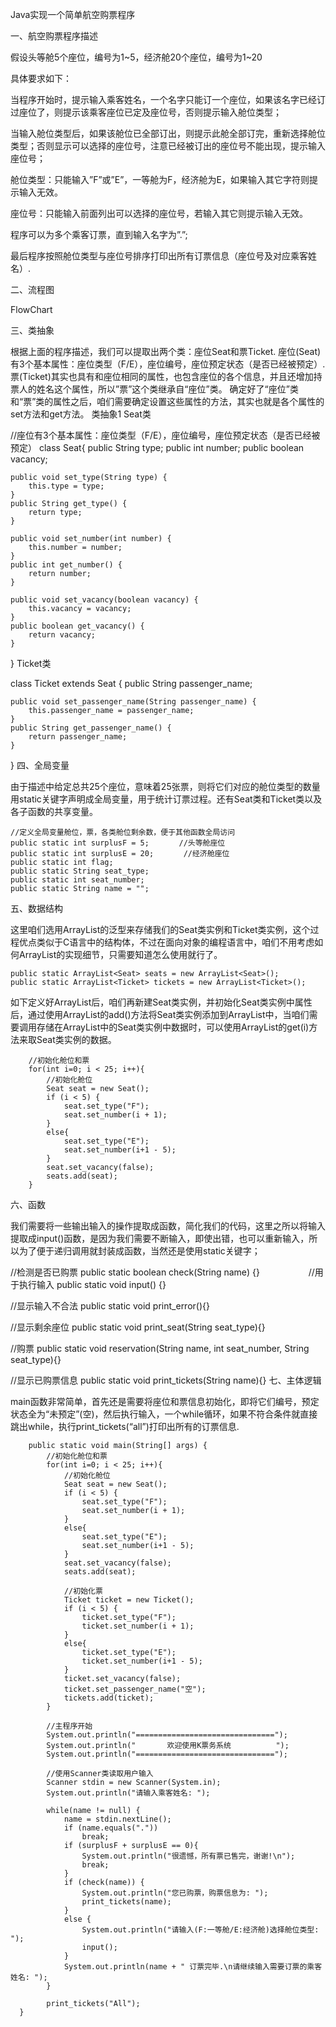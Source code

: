 Java实现一个简单航空购票程序

一、航空购票程序描述

假设头等舱5个座位，编号为1~5，经济舱20个座位，编号为1~20

具体要求如下：

当程序开始时，提示输入乘客姓名，一个名字只能订一个座位，如果该名字已经订过座位了，则提示该乘客座位已定及座位号，否则提示输入舱位类型；

当输入舱位类型后，如果该舱位已全部订出，则提示此舱全部订完，重新选择舱位类型；否则显示可以选择的座位号，注意已经被订出的座位号不能出现，提示输入座位号；

舱位类型：只能输入”F”或”E”，一等舱为F，经济舱为E，如果输入其它字符则提示输入无效。

座位号：只能输入前面列出可以选择的座位号，若输入其它则提示输入无效。

程序可以为多个乘客订票，直到输入名字为”.”;

最后程序按照舱位类型与座位号排序打印出所有订票信息（座位号及对应乘客姓名）.

二、流程图

FlowChart

三、类抽象

根据上面的程序描述，我们可以提取出两个类：座位Seat和票Ticket.
座位(Seat)有3个基本属性：座位类型（F/E），座位编号，座位预定状态（是否已经被预定）.
票(Ticket)其实也具有和座位相同的属性，也包含座位的各个信息，并且还增加持票人的姓名这个属性，所以”票”这个类继承自“座位”类。
确定好了“座位”类和“票”类的属性之后，咱们需要确定设置这些属性的方法，其实也就是各个属性的set方法和get方法。
类抽象1
Seat类

//座位有3个基本属性：座位类型（F/E），座位编号，座位预定状态（是否已经被预定）
class Seat{
	public String type;
	public int number;
	public boolean vacancy;
 
	public void set_type(String type) {
		this.type = type;
	} 
	public String get_type() {
		return type;
	}
 
	public void set_number(int number) {
		this.number = number;
	}
	public int get_number() {
		return number;
	}
 
	public void set_vacancy(boolean vacancy) {
		this.vacancy = vacancy;
	}
	public boolean get_vacancy() {
		return vacancy;
	}
}
Ticket类

class Ticket extends Seat {
	public String passenger_name;
 
	public void set_passenger_name(String passenger_name) {
		this.passenger_name = passenger_name;
	}
	public String get_passenger_name() {
		return passenger_name;
	}
}
四、全局变量

由于描述中给定总共25个座位，意味着25张票，则将它们对应的舱位类型的数量用static关键字声明成全局变量，用于统计订票过程。还有Seat类和Ticket类以及各子函数的共享变量。

	//定义全局变量舱位，票，各类舱位剩余数，便于其他函数全局访问
	public static int surplusF = 5;　　　　//头等舱座位
	public static int surplusE = 20;　　　　//经济舱座位
	public static int flag;
	public static String seat_type;
	public static int seat_number;
	public static String name = "";

五、数据结构

这里咱们选用ArrayList的泛型来存储我们的Seat类实例和Ticket类实例，这个过程优点类似于C语言中的结构体，不过在面向对象的编程语言中，咱们不用考虑如何ArrayList的实现细节，只需要知道怎么使用就行了。

	public static ArrayList<Seat> seats = new ArrayList<Seat>();
	public static ArrayList<Ticket> tickets = new ArrayList<Ticket>();
如下定义好ArrayList后，咱们再新建Seat类实例，并初始化Seat类实例中属性后，通过使用ArrayList的add()方法将Seat类实例添加到ArrayList中，当咱们需要调用存储在ArrayList中的Seat类实例中数据时，可以使用ArrayList的get(i)方法来取Seat类实例的数据。

		//初始化舱位和票
		for(int i=0; i < 25; i++){
			//初始化舱位
			Seat seat = new Seat();
			if (i < 5) {
				seat.set_type("F");
				seat.set_number(i + 1);
			}
			else{
				seat.set_type("E");
				seat.set_number(i+1 - 5);
			}
			seat.set_vacancy(false);
			seats.add(seat);
		}
六、函数

我们需要将一些输出输入的操作提取成函数，简化我们的代码，这里之所以将输入提取成input()函数，是因为我们需要不断输入，即使出错，也可以重新输入，所以为了便于递归调用就封装成函数，当然还是使用static关键字；

//检测是否已购票
public static boolean check(String name) {}
　　　　　
//用于执行输入
public static void input() {}
 
//显示输入不合法
public static void print_error(){}
 
//显示剩余座位
public static void print_seat(String seat_type){}
 
//购票
public static void reservation(String name, int seat_number, String seat_type){}
 
//显示已购票信息
public static void print_tickets(String name){}
七、主体逻辑

main函数非常简单，首先还是需要将座位和票信息初始化，即将它们编号，预定状态全为“未预定”(空)，然后执行输入，一个while循环，如果不符合条件就直接跳出while，执行print_tickets(“all”)打印出所有的订票信息.

        public static void main(String[] args) {
			//初始化舱位和票
			for(int i=0; i < 25; i++){
				//初始化舱位
				Seat seat = new Seat();
				if (i < 5) {
					seat.set_type("F");
					seat.set_number(i + 1);
				}
				else{
					seat.set_type("E");
					seat.set_number(i+1 - 5);
				}
				seat.set_vacancy(false);
				seats.add(seat);
 
				//初始化票
				Ticket ticket = new Ticket();
				if (i < 5) {
					ticket.set_type("F");
					ticket.set_number(i + 1);
				}
				else{
					ticket.set_type("E");
					ticket.set_number(i+1 - 5);
				}
				ticket.set_vacancy(false);
				ticket.set_passenger_name("空");
				tickets.add(ticket);
			}	
 
			//主程序开始
			System.out.println("===============================");
			System.out.println("       欢迎使用K票务系统          ");
			System.out.println("===============================");
 
			//使用Scanner类读取用户输入
			Scanner stdin = new Scanner(System.in);
			System.out.println("请输入乘客姓名: ");
 
			while(name != null) {
				name = stdin.nextLine();
				if (name.equals("."))
					break;
				if (surplusF + surplusE == 0){
					System.out.println("很遗憾，所有票已售完，谢谢!\n");
					break;
				}
				if (check(name)) {
					System.out.println("您已购票，购票信息为: ");
					print_tickets(name);
				}
				else {
					System.out.println("请输入(F:一等舱/E:经济舱)选择舱位类型: ");
					input();
				}
				System.out.println(name + " 订票完毕.\n请继续输入需要订票的乘客姓名: ");
			}
 
			print_tickets("All");
	  }
